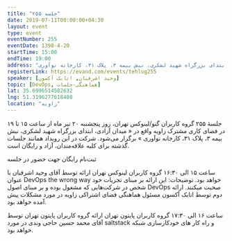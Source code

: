 ```yaml
---
title: "جلسه ۲۵۵"
date: 2019-07-11T00:00:00+04:30
layout: event
type: event
eventNumber: 255
eventDate: 1398-4-20
startTime: 15:00
endTime: 19:00
address: "میدان آزادی، ابتدای بزرگراه شهید لشکری، نبش بیمه ۳، پلاک ۳۱، کارخانه نوآوری"
registerLink: https://evand.com/events/tehlug255
speaker: [وحید اشرفیان, اتابک آکسون]
topic: [DevOps, هماهنگی-جلسات]
lat: 35.6996514502632
lng: 51.3196277618408
location: "زاویه"
---
```

جلسهٔ ۲۵۵ گروه کاربران گنو/لینوکس تهران، روز پنجشنبه ۲۰ تیر ماه از ساعت ۱۵ تا ۱۹ در فضای کاری مشترک زاویه واقع در « میدان آزادی، ابتدای بزرگراه شهید لشکری، نبش بیمه ۳، پلاک ۳۱، کارخانه نوآوری » برگزار می‌شود.
شرکت در این رویداد همانند جلسات گذشته برای کلیه علاقه‌مندان، آزاد و رایگان است.


ثبت‌نام رایگان جهت حضور در جلسه


ساعت ۱۵ الی ۱۶:۳۰ گروه کاربران لینوکس تهران
ارائه توسط آقای وحید اشرفیان با عنوان DevOps the wrong way خواهد بود.
توضیحات: این ارائه بر مبنای تجریات خود شخص در شرکت‌هایی که مشغول بوده و بر مبنای اصول DevOps صحبت میکنند.
ارائه دوم توسط اتابک آکسون مسئول هماهنگی فضای اشتراکی زاویه در مورد مشکلات پیش آمده خواهد بود.

ساعت ۱۶ الی ۱۷:۳۰ گروه کاربران پایتون تهران
ارائه گروه کاربران پایتون تهران توسط آقای محمد حسین حاجی وندی در مورد saltstack و راه کار های خودکارسازی شبکه خواهد بود.